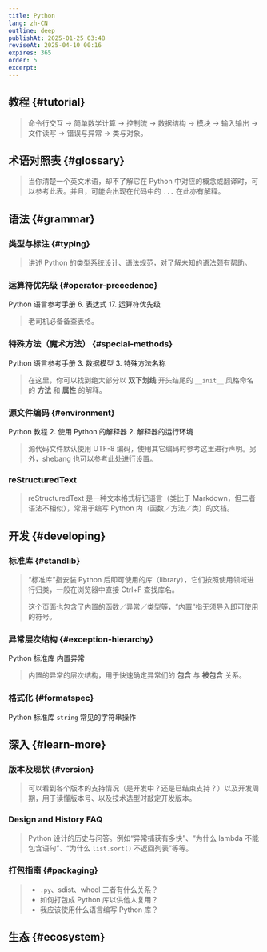 ```yaml
---
title: Python
lang: zh-CN
outline: deep
publishAt: 2025-01-25 03:48
reviseAt: 2025-04-10 00:16
expires: 365
order: 5
excerpt:
---
```


<SeeAlsoBar flavor="neck" :refs="[
    { text: '官方文档', link: 'https://docs.python.org/zh-cn/3/index.html' },
    { text: '官方网站', link: 'https://www.python.org/' },
    { text: 'PEP 索引', link: 'https://peps.python.org/' },
    { text: 'Python Cheatsheet', link: 'https://cheatsheets.zip/python' },
    { text: 'Python 备忘清单', link: 'https://quickref.cn/docs/python.html' },
]"/>

## 教程 {#tutorial}

<LinkCard href="https://docs.python.org/zh-cn/3/tutorial/index.html" text="Python 教程" />

> 命令行交互 → 简单数学计算 → 控制流 → 数据结构 → 模块 → 输入输出 → 文件读写 → 错误与异常 → 类与对象。

## 术语对照表 {#glossary}

<LinkCard href="https://docs.python.org/zh-cn/3/glossary.html" text="术语对照表" />

> 当你清楚一个英文术语，却不了解它在 Python 中对应的概念或翻译时，可以参考此表。并且，可能会出现在代码中的 `...` 在此亦有解释。

## 语法 {#grammar}

### 类型与标注 {#typing}

<LinkCard href="https://typing.python.org/en/latest/spec/" text="Python 类型系统规范（英文）" />

> 讲述 Python 的类型系统设计、语法规范，对了解未知的语法颇有帮助。

### 运算符优先级 {#operator-precedence}

<LinkCard href="https://docs.python.org/zh-cn/3/reference/expressions.html#operator-precedence" text="运算符优先级">
    <el-space wrap style="row-gap: 0" spacer="»">
        <span>Python 语言参考手册</span>
        <span>6. 表达式</span>
        <span>17. 运算符优先级</span>
    </el-space>
</LinkCard>

> 老司机必备备查表格。

### 特殊方法（魔术方法） {#special-methods}

<LinkCard href="https://docs.python.org/zh-cn/3/reference/datamodel.html#special-method-names" text="特殊方法名称">
    <el-space wrap style="row-gap: 0" spacer="»">
        <span>Python 语言参考手册</span>
        <span>3. 数据模型</span>
        <span>3. 特殊方法名称</span>
    </el-space>
</LinkCard>

> 在这里，你可以找到绝大部分以 **双下划线** 开头结尾的 `__init__` 风格命名的 **方法** 和 **属性** 的解释。

### 源文件编码 {#environment}

<LinkCard href="https://docs.python.org/zh-cn/3/tutorial/interpreter.html#the-interpreter-and-its-environment" text="源文件的字符编码">
    <el-space wrap style="row-gap: 0" spacer="»">
        <span>Python 教程</span>
        <span>2. 使用 Python 的解释器</span>
        <span>2. 解释器的运行环境</span>
    </el-space>
</LinkCard>

> 源代码文件默认使用 UTF-8 编码，使用其它编码时参考这里进行声明。另外，shebang 也可以参考此处进行设置。

### reStructuredText

<LinkCard href="https://devguide.python.org/documentation/markup/"
          text="reStructuredText markup"
          note="Python Developer's Guide" />

> reStructuredText 是一种文本格式标记语言（类比于 Markdown，但二者语法不相似），常用于编写 Python 内（函数／方法／类）的文档。

## 开发 {#developing}

### 标准库 {#standlib}

<LinkCard href="https://docs.python.org/zh-cn/3/library/index.html" text="Python 标准库" />

> “标准库”指安装 Python 后即可使用的库（library），它们按照使用领域进行归类，一般在浏览器中直接 Ctrl+F 查找库名。
> 
> 这个页面也包含了内置的函数／异常／类型等，“内置”指无须导入即可使用的符号。

### 异常层次结构 {#exception-hierarchy}

<LinkCard href="https://docs.python.org/zh-cn/3/library/exceptions.html#exception-hierarchy" text="异常层次结构">
    <el-space wrap style="row-gap: 0" spacer="»">
        <span>Python 标准库</span>
        <span>内置异常</span>
    </el-space>
</LinkCard>

> 内置的异常的层次结构，用于快速确定异常们的 **包含** 与 **被包含** 关系。

### 格式化 {#formatspec}

<LinkCard href="https://docs.python.org/zh-cn/3/library/string.html#formatspec" text="格式规格迷你语言">
    <el-space wrap style="row-gap: 0" spacer="»">
        <span>Python 标准库</span>
        <span><code>string</code> 常见的字符串操作</span>
    </el-space>
</LinkCard>

## 深入 {#learn-more}

<LinkCard href="https://docs.python.org/zh-cn/3/reference/index.html"
          text="Python 语言参考手册" />

### 版本及现状 {#version}

<LinkCard href="https://devguide.python.org/versions/"
          text="Status of Python versions"
          note="Python Developer's Guide" />
<LinkCard href="https://devguide.python.org/developer-workflow/development-cycle/index.html"
          text="Development cycle"
          note="Python Developer's Guide" />

> 可以看到各个版本的支持情况（是开发中？还是已结束支持？）以及开发周期，用于读懂版本号、以及技术选型时敲定开发版本。

### Design and History FAQ

<LinkCard href="https://docs.python.org/3/faq/design.html"
          text="Design and History FAQ" />

> Python 设计的历史与问答。例如“异常捕获有多快”、“为什么 lambda 不能包含语句”、“为什么 `list.sort()` 不返回列表”等等。

### 打包指南 {#packaging}

<LinkCard href="https://packaging.python.org/en/latest/overview/"
          text="Overview of Python Packaging"
          note="Python Packaging User Guide" />

> - `.py`、sdist、wheel 三者有什么关系？
> - 如何打包成 Python 库以供他人复用？
> - 我应该使用什么语言编写 Python 库？

## 生态 {#ecosystem}

<LinkCard href="https://awesome-python.com/"
          text="Awesome Python"
          note="A curated list of awesome Python frameworks, libraries, software and resources." />
<LinkCard href="https://github.com/uhub/awesome-python"
          text="uhub／awesome-python"
          note="A curated list of awesome Python frameworks, libraries and software." />
